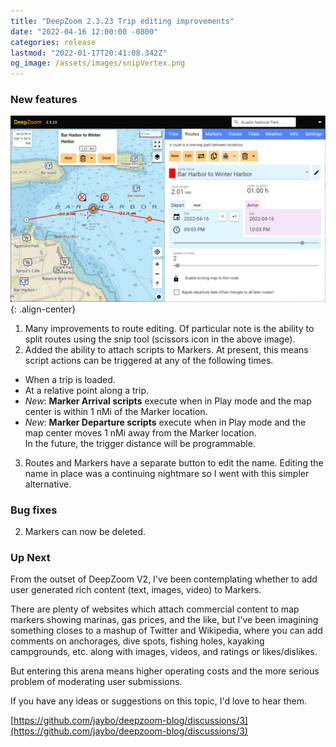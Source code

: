 ```yaml
---
title: "DeepZoom 2.3.23 Trip editing improvements"
date: "2022-04-16 12:00:00 -0800"
categories: release
lastmod: "2022-01-17T20:41:08.342Z"
og_image: /assets/images/snipVertex.png
---
```


### New features

![](/assets/images/SnipVertex.png){: .align-center}

1. Many improvements to route editing.  Of particular note is the ability to split routes using the snip tool (scissors icon in the above image).
2. Added the ability to attach scripts to Markers.  At present, this means script actions can be triggered at any of the following times.
- When a trip is loaded.
- At a relative point along a trip.
- *New*: **Marker Arrival scripts** execute when in Play mode and the map center is within 1 nMi of the Marker location.  
- *New*: **Marker Departure scripts** execute when in Play mode and the map center moves 1 nMi away from the Marker location.  
In the future, the trigger distance will be programmable.
3. Routes and Markers have a separate button to edit the name.  Editing the name in place was a continuing nightmare so I went with this simpler alternative.

### Bug fixes
2. Markers can now be deleted.


### Up Next
From the outset of DeepZoom V2, I've been contemplating whether to add user generated rich content (text, images, video) to Markers.

There are plenty of websites which attach commercial content to map markers showing marinas, gas prices, and the like, but I've been imagining something closes to a mashup of Twitter and Wikipedia, where you can add comments on anchorages, dive spots, fishing holes, kayaking campgrounds, etc. along with images, videos, and ratings or likes/dislikes.

But entering this arena means higher operating costs and the more serious problem of moderating user submissions.

If you have any ideas or suggestions on this topic, I'd love to hear them.

[https://github.com/jaybo/deepzoom-blog/discussions/3](https://github.com/jaybo/deepzoom-blog/discussions/3)